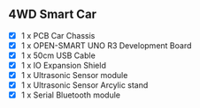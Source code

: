 ## 4WD Smart Car

- [x] 1 x PCB Car Chassis
- [x] 1 x OPEN-SMART UNO R3 Development Board
- [x] 1 x 50cm USB Cable
- [x] 1 x IO Expansion Shield
- [x] 1 x Ultrasonic Sensor module
- [x] 1 x Ultrasonic Sensor Arcylic stand
- [x] 1 x Serial Bluetooth module
